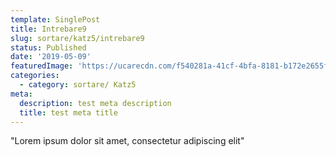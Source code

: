 ```yaml
---
template: SinglePost
title: Intrebare9
slug: sortare/katz5/intrebare9
status: Published
date: '2019-05-09'
featuredImage: 'https://ucarecdn.com/f540281a-41cf-4bfa-8181-b172e2655fba/-/crop/1632x1777/0,672/-/preview/'
categories:
  - category: sortare/ Katz5
meta:
  description: test meta description
  title: test meta title
---
```


"Lorem ipsum dolor sit amet, consectetur adipiscing elit"
